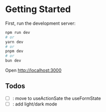 # Getting Started

First, run the development server:

```bash
npm run dev
# or
yarn dev
# or
pnpm dev
# or
bun dev
```

Open [http://localhost:3000](http://localhost:3000)

## Todos

- [ ] : move to useActionSate the useFormState
- [ ] : add light/dark mode
